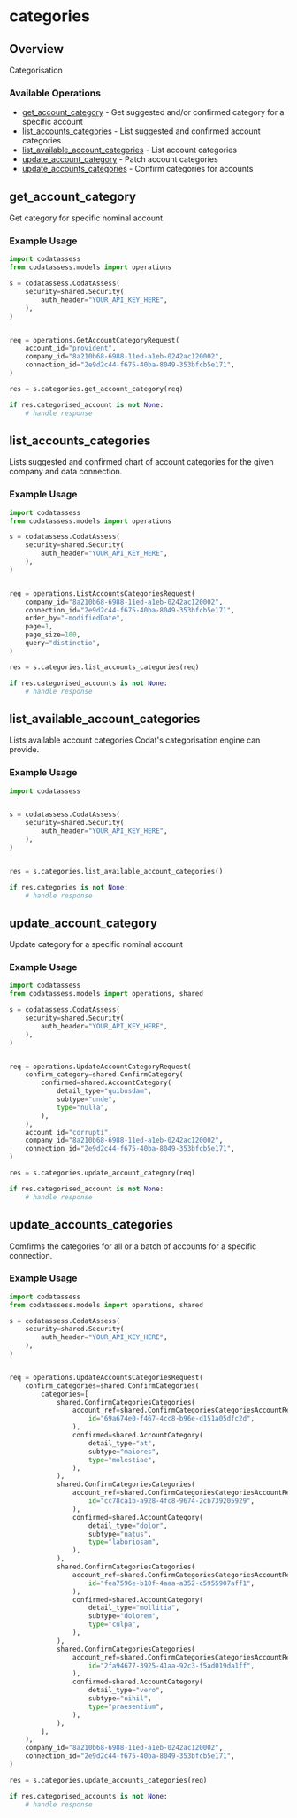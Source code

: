 # categories

## Overview

Categorisation

### Available Operations

* [get_account_category](#get_account_category) - Get suggested and/or confirmed category for a specific account
* [list_accounts_categories](#list_accounts_categories) - List suggested and confirmed account categories
* [list_available_account_categories](#list_available_account_categories) - List account categories
* [update_account_category](#update_account_category) - Patch account categories
* [update_accounts_categories](#update_accounts_categories) - Confirm categories for accounts

## get_account_category

Get category for specific nominal account.

### Example Usage

```python
import codatassess
from codatassess.models import operations

s = codatassess.CodatAssess(
    security=shared.Security(
        auth_header="YOUR_API_KEY_HERE",
    ),
)


req = operations.GetAccountCategoryRequest(
    account_id="provident",
    company_id="8a210b68-6988-11ed-a1eb-0242ac120002",
    connection_id="2e9d2c44-f675-40ba-8049-353bfcb5e171",
)

res = s.categories.get_account_category(req)

if res.categorised_account is not None:
    # handle response
```

## list_accounts_categories

Lists suggested and confirmed chart of account categories for the given company and data connection.

### Example Usage

```python
import codatassess
from codatassess.models import operations

s = codatassess.CodatAssess(
    security=shared.Security(
        auth_header="YOUR_API_KEY_HERE",
    ),
)


req = operations.ListAccountsCategoriesRequest(
    company_id="8a210b68-6988-11ed-a1eb-0242ac120002",
    connection_id="2e9d2c44-f675-40ba-8049-353bfcb5e171",
    order_by="-modifiedDate",
    page=1,
    page_size=100,
    query="distinctio",
)

res = s.categories.list_accounts_categories(req)

if res.categorised_accounts is not None:
    # handle response
```

## list_available_account_categories

Lists available account categories Codat's categorisation engine can provide. 

### Example Usage

```python
import codatassess


s = codatassess.CodatAssess(
    security=shared.Security(
        auth_header="YOUR_API_KEY_HERE",
    ),
)


res = s.categories.list_available_account_categories()

if res.categories is not None:
    # handle response
```

## update_account_category

Update category for a specific nominal account

### Example Usage

```python
import codatassess
from codatassess.models import operations, shared

s = codatassess.CodatAssess(
    security=shared.Security(
        auth_header="YOUR_API_KEY_HERE",
    ),
)


req = operations.UpdateAccountCategoryRequest(
    confirm_category=shared.ConfirmCategory(
        confirmed=shared.AccountCategory(
            detail_type="quibusdam",
            subtype="unde",
            type="nulla",
        ),
    ),
    account_id="corrupti",
    company_id="8a210b68-6988-11ed-a1eb-0242ac120002",
    connection_id="2e9d2c44-f675-40ba-8049-353bfcb5e171",
)

res = s.categories.update_account_category(req)

if res.categorised_account is not None:
    # handle response
```

## update_accounts_categories

Comfirms the categories for all or a batch of accounts for a specific connection.

### Example Usage

```python
import codatassess
from codatassess.models import operations, shared

s = codatassess.CodatAssess(
    security=shared.Security(
        auth_header="YOUR_API_KEY_HERE",
    ),
)


req = operations.UpdateAccountsCategoriesRequest(
    confirm_categories=shared.ConfirmCategories(
        categories=[
            shared.ConfirmCategoriesCategories(
                account_ref=shared.ConfirmCategoriesCategoriesAccountRef(
                    id="69a674e0-f467-4cc8-b96e-d151a05dfc2d",
                ),
                confirmed=shared.AccountCategory(
                    detail_type="at",
                    subtype="maiores",
                    type="molestiae",
                ),
            ),
            shared.ConfirmCategoriesCategories(
                account_ref=shared.ConfirmCategoriesCategoriesAccountRef(
                    id="cc78ca1b-a928-4fc8-9674-2cb739205929",
                ),
                confirmed=shared.AccountCategory(
                    detail_type="dolor",
                    subtype="natus",
                    type="laboriosam",
                ),
            ),
            shared.ConfirmCategoriesCategories(
                account_ref=shared.ConfirmCategoriesCategoriesAccountRef(
                    id="fea7596e-b10f-4aaa-a352-c5955907aff1",
                ),
                confirmed=shared.AccountCategory(
                    detail_type="mollitia",
                    subtype="dolorem",
                    type="culpa",
                ),
            ),
            shared.ConfirmCategoriesCategories(
                account_ref=shared.ConfirmCategoriesCategoriesAccountRef(
                    id="2fa94677-3925-41aa-92c3-f5ad019da1ff",
                ),
                confirmed=shared.AccountCategory(
                    detail_type="vero",
                    subtype="nihil",
                    type="praesentium",
                ),
            ),
        ],
    ),
    company_id="8a210b68-6988-11ed-a1eb-0242ac120002",
    connection_id="2e9d2c44-f675-40ba-8049-353bfcb5e171",
)

res = s.categories.update_accounts_categories(req)

if res.categorised_accounts is not None:
    # handle response
```
